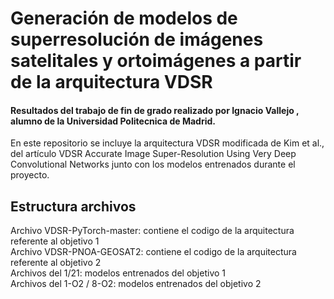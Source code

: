 
# Generación de modelos de superresolución de imágenes satelitales y ortoimágenes a partir de la arquitectura VDSR
#### Resultados del trabajo de fin de grado realizado por Ignacio Vallejo , alumno de la Universidad Politecnica de Madrid.

En este repositorio se incluye la arquitectura VDSR modificada de Kim et al., del artículo VDSR Accurate Image Super-Resolution Using Very Deep Convolutional Networks junto con los modelos entrenados durante el proyecto. 

## Estructura archivos

Archivo VDSR-PyTorch-master: contiene el codigo de la arquitectura referente al objetivo 1  
Archivo VDSR-PNOA-GEOSAT2: contiene el codigo de la arquitectura referente al objetivo 2  
Archivos del 1/21: modelos entrenados del objetivo 1  
Archivos del 1-O2 / 8-O2: modelos entrenados del objetivo 2  
